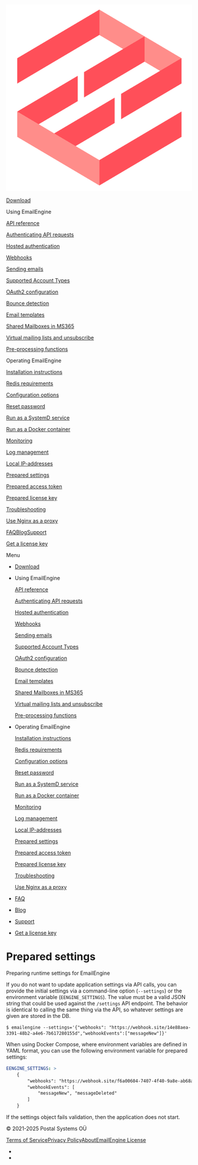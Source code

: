 [![Your Logo](lib_pTNsKLAHHUZrxQKE/xwb20trbbhmhskes.png?w=160)](/)

[Download](/#downloads)

Using EmailEngine

[API reference](https://api.emailengine.app/)

[Authenticating API requests](/authenticating-api-requests)

[Hosted authentication](/hosted-authentication)

[Webhooks](/webhooks)

[Sending emails](/sending-emails)

[Supported Account Types](/supported-account-types)

[OAuth2 configuration](/oauth2-configuration)

[Bounce detection](/bounces)

[Email templates](/email-templates)

[Shared Mailboxes in MS365](/shared-mailboxes-in-ms-365)

[Virtual mailing lists and unsubscribe](/virtual-mailing-lists)

[Pre-processing functions](/pre-processing-functions)

Operating EmailEngine

[Installation instructions](/set-up)

[Redis requirements](/redis)

[Configuration options](/configuration)

[Reset password](/reset-password)

[Run as a SystemD service](/system-d-service)

[Run as a Docker container](/docker)

[Monitoring](/monitoring)

[Log management](/logging)

[Local IP-addresses](/local-addresses)

[Prepared settings](/prepared-settings)

[Prepared access token](/prepared-access-token)

[Prepared license key](/prepared-license)

[Troubleshooting](/troubleshooting)

[Use Nginx as a proxy](/expose-public-https)

[FAQ](/#faq)[Blog](https://docs.emailengine.app/)[Support](/support)

[Get a license key](https://postalsys.com/plans)

Menu

* [Download](/#downloads)
* Using EmailEngine

  [API reference](https://api.emailengine.app/)

  [Authenticating API requests](/authenticating-api-requests)

  [Hosted authentication](/hosted-authentication)

  [Webhooks](/webhooks)

  [Sending emails](/sending-emails)

  [Supported Account Types](/supported-account-types)

  [OAuth2 configuration](/oauth2-configuration)

  [Bounce detection](/bounces)

  [Email templates](/email-templates)

  [Shared Mailboxes in MS365](/shared-mailboxes-in-ms-365)

  [Virtual mailing lists and unsubscribe](/virtual-mailing-lists)

  [Pre-processing functions](/pre-processing-functions)
* Operating EmailEngine

  [Installation instructions](/set-up)

  [Redis requirements](/redis)

  [Configuration options](/configuration)

  [Reset password](/reset-password)

  [Run as a SystemD service](/system-d-service)

  [Run as a Docker container](/docker)

  [Monitoring](/monitoring)

  [Log management](/logging)

  [Local IP-addresses](/local-addresses)

  [Prepared settings](/prepared-settings)

  [Prepared access token](/prepared-access-token)

  [Prepared license key](/prepared-license)

  [Troubleshooting](/troubleshooting)

  [Use Nginx as a proxy](/expose-public-https)
* [FAQ](/#faq)
* [Blog](https://docs.emailengine.app/)
* [Support](/support)
* [Get a license key](https://postalsys.com/plans)

# Prepared settings

Preparing runtime settings for EmailEngine

If you do not want to update application settings via API calls, you can provide the initial settings via a command-line option (`--settings`) or the environment variable (`EENGINE_SETTINGS`). The value must be a valid JSON string that could be used against the `/settings` API endpoint. The behavior is identical to calling the same thing via the API, so whatever settings are given are stored in the DB.

```
$ emailengine --settings='{"webhooks": "https://webhook.site/14e88aea-3391-48b2-a4e6-7b617280155d","webhookEvents":["messageNew"]}'
```

When using Docker Compose, where environment variables are defined in YAML format, you can use the following environment variable for prepared settings:

```yaml
EENGINE_SETTINGS: >
    {
        "webhooks": "https://webhook.site/f6a00604-7407-4f40-9a8e-ab68a31a3503",
        "webhookEvents": [
            "messageNew", "messageDeleted"
        ]
    }
```

If the settings object fails validation, then the application does not start.

© 2021-2025 Postal Systems OÜ

[Terms of Service](https://postalsys.com/tos)[Privacy Policy](/privacy-policy)[About](/about)[EmailEngine License](https://emailengine.srv.dev/license.html)

* [](https://twitter.com/emailengine)
* [](https://github.com/postalsys/emailengine)
